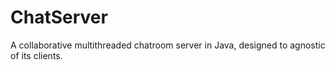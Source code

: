 # ChatServer
A collaborative multithreaded chatroom server in Java, designed to agnostic of its clients.
